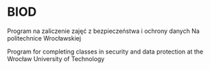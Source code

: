 # BIOD
Program na zaliczenie zajęć z bezpieczeństwa i ochrony danych Na politechnice Wrocławskiej

Program for completing classes in security and data protection at the Wrocław University of Technology
